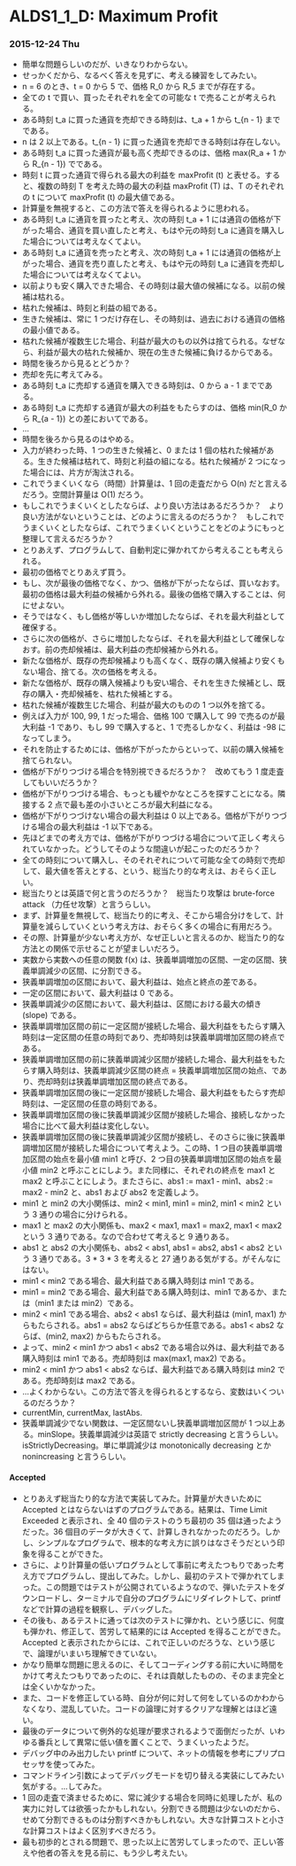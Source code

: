 # ALDS1_1_D: Maximum Profit

### 2015-12-24 Thu

- 簡単な問題らしいのだが、いきなりわからない。
- せっかくだから、なるべく答えを見ずに、考える練習をしてみたい。
- n = 6 のとき、t = 0 から 5 で、価格 R\_0 から R\_5 までが存在する。
- 全ての t で買い、買ったそれぞれを全ての可能な t で売ることが考えられる。
- ある時刻 t\_a に買った通貨を売却できる時刻は、t\_a + 1 から t\_{n - 1} までである。
- n は 2 以上である。t\_{n - 1} に買った通貨を売却できる時刻は存在しない。
- ある時刻 t\_a に買った通貨が最も高く売却できるのは、価格 max(R\_a + 1 から R\_{n - 1}) でである。
- 時刻 t に買った通貨で得られる最大の利益を maxProfit (t) と表せる。すると、複数の時刻 T を考えた時の最大の利益 maxProfit (T) は、T のそれぞれの t について maxProfit (t) の最大値である。
- 計算量を無視すると、この方法で答えを得られるように思われる。
- ある時刻 t\_a に通貨を買ったと考え、次の時刻 t\_a + 1 には通貨の価格が下がった場合、通貨を買い直したと考え、もはや元の時刻 t\_a に通貨を購入した場合については考えなくてよい。
- ある時刻 t\_a に通貨を売ったと考え、次の時刻 t\_a + 1 には通貨の価格が上がった場合、通貨を売り直したと考え、もはや元の時刻 t\_a に通貨を売却した場合については考えなくてよい。
- 以前よりも安く購入できた場合、その時刻は最大値の候補になる。以前の候補は枯れる。
- 枯れた候補は、時刻と利益の組である。
- 生きた候補は、常に 1 つだけ存在し、その時刻は、過去における通貨の価格の最小値である。
- 枯れた候補が複数生じた場合、利益が最大のもの以外は捨てられる。なぜなら、利益が最大の枯れた候補か、現在の生きた候補に負けるからである。
- 時間を後ろから見るとどうか？
- 売却を先に考えてみる。
- ある時刻 t\_a に売却する通貨を購入できる時刻は、0 から a - 1 までである。
- ある時刻 t\_a に売却する通貨が最大の利益をもたらすのは、価格 min(R\_0 から R\_{a - 1}) との差においてである。
- ...
- 時間を後ろから見るのはやめる。
- 入力が終わった時、1 つの生きた候補と、0 または 1 個の枯れた候補がある。生きた候補は枯れて、時刻と利益の組になる。枯れた候補が 2 つになった場合には、片方が淘汰される。
- これでうまくいくなら（時間）計算量は、1 回の走査だから O(n) だと言えるだろう。空間計算量は O(1) だろう。
- もしこれでうまくいくとしたならば、より良い方法はあるだろうか？　より良い方法がないということは、どのように言えるのだろうか？　もしこれでうまくいくとしたならば、これでうまくいくということをどのようにもっと整理して言えるだろうか？
- とりあえず、プログラムして、自動判定に弾かれてから考えることも考えられる。
- 最初の価格でとりあえず買う。
- もし、次が最後の価格でなく、かつ、価格が下がったならば、買いなおす。最初の価格は最大利益の候補から外れる。最後の価格で購入することは、何にせよない。
- そうではなく、もし価格が等しいか増加したならば、それを最大利益として確保する。
- さらに次の価格が、さらに増加したならば、それを最大利益として確保しなおす。前の売却候補は、最大利益の売却候補から外れる。
- 新たな価格が、既存の売却候補よりも高くなく、既存の購入候補より安くもない場合、捨てる。次の価格を考える。
- 新たな価格が、既存の購入候補よりも安い場合、それを生きた候補とし、既存の購入・売却候補を、枯れた候補とする。
- 枯れた候補が複数生じた場合、利益が最大のものの 1 つ以外を捨てる。
- 例えば入力が 100, 99, 1 だった場合、価格 100 で購入して 99 で売るのが最大利益 -1 であり、もし 99 で購入すると、1 で売るしかなく、利益は -98 になってしまう。
- それを防止するためには、価格が下がったからといって、以前の購入候補を捨てられない。
- 価格が下がりつづける場合を特別視できるだろうか？　改めてもう 1 度走査してもいいだろうか？
- 価格が下がりつづける場合、もっとも緩やかなところを探すことになる。隣接する 2 点で最も差の小さいところが最大利益になる。
- 価格が下がりつづけない場合の最大利益は 0 以上である。価格が下がりつづける場合の最大利益は -1 以下である。
- 先ほどまでの考え方では、価格が下がりつづける場合について正しく考えられていなかった。どうしてそのような間違いが起こったのだろうか？
- 全ての時刻について購入し、そのそれぞれについて可能な全ての時刻で売却して、最大値を答えとする、という、総当たり的な考えは、おそらく正しい。
- 総当たりとは英語で何と言うのだろうか？　総当たり攻撃は brute-force attack （力任せ攻撃）と言うらしい。
- まず、計算量を無視して、総当たり的に考え、そこから場合分けをして、計算量を減らしていくという考え方は、おそらく多くの場合に有用だろう。
- その際、計算量が少ない考え方が、なぜ正しいと言えるのか、総当たり的な方法との関係で示せることが望ましいだろう。
- 実数から実数への任意の関数 f(x) は、狭義単調増加の区間、一定の区間、狭義単調減少の区間、に分割できる。
- 狭義単調増加の区間において、最大利益は、始点と終点の差である。
- 一定の区間において、最大利益は 0 である。
- 狭義単調減少の区間において、最大利益は、区間における最大の傾き (slope) である。
- 狭義単調増加区間の前に一定区間が接続した場合、最大利益をもたらす購入時刻は一定区間の任意の時刻であり、売却時刻は狭義単調増加区間の終点である。
- 狭義単調増加区間の前に狭義単調減少区間が接続した場合、最大利益をもたらす購入時刻は、狭義単調減少区間の終点 = 狭義単調増加区間の始点、であり、売却時刻は狭義単調増加区間の終点である。
- 狭義単調増加区間の後に一定区間が接続した場合、最大利益をもたらす売却時刻は、一定区間の任意の時刻である。
- 狭義単調増加区間の後に狭義単調減少区間が接続した場合、接続しなかった場合に比べて最大利益は変化しない。
- 狭義単調増加区間の後に狭義単調減少区間が接続し、そのさらに後に狭義単調増加区間が接続した場合について考えよう。この時、1 つ目の狭義単調増加区間の始点を最小値 min1 と呼び、2 つ目の狭義単調増加区間の始点を最小値 min2 と呼ぶことにしよう。また同様に、それぞれの終点を max1 と max2 と呼ぶことにしよう。またさらに、abs1 := max1 - min1、abs2 := max2 - min2 と、abs1 および abs2 を定義しよう。
- min1 と min2 の大小関係は、min2 < min1, min1 = min2, min1 < min2 という 3 通りの場合に分けられる。
- max1 と max2 の大小関係も、max2 < max1, max1 = max2, max1 < max2 という 3 通りである。なので合わせて考えると 9 通りある。
- abs1 と abs2 の大小関係も、abs2 < abs1, abs1 = abs2, abs1 < abs2 という 3 通りである。3 * 3 * 3 を考えると 27 通りある気がする。がそんなにはない。
- min1 < min2 である場合、最大利益である購入時刻は min1 である。
- min1 = min2 である場合、最大利益である購入時刻は、min1 であるか、または（min1 または min2）である。
- min2 < min1 である場合、abs2 < abs1 ならば、最大利益は (min1, max1) からもたらされる。abs1 = abs2 ならばどちらか任意である。abs1 < abs2 ならば、(min2, max2) からもたらされる。
- よって、min2 < min1 かつ abs1 < abs2 である場合以外は、最大利益である購入時刻は min1 である。売却時刻は max(max1, max2) である。
- min2 < min1 かつ abs1 < abs2 ならば、最大利益である購入時刻は min2 である。売却時刻は max2 である。
- ...よくわからない。この方法で答えを得られるとするなら、変数はいくついるのだろうか？
- currentMin, currentMax, lastAbs.
- 狭義単調減少でない関数は、一定区間ないし狭義単調増加区間が 1 つ以上ある。minSlope。狭義単調減少は英語で strictly decreasing と言うらしい。isStrictlyDecreasing。単に単調減少は monotonically decreasing とか nonincreasing と言うらしい。

#### Accepted

- とりあえず総当たり的な方法で実装してみた。計算量が大きいために Accepted とはならないはずのプログラムである。結果は、Time Limit Exceeded と表示され、全 40 個のテストのうち最初の 35 個は通ったようだった。36 個目のデータが大きくて、計算しきれなかったのだろう。しかし、シンプルなプログラムで、根本的な考え方に誤りはなさそうだという印象を得ることができた。
- さらに、より計算量の低いプログラムとして事前に考えたつもりであった考え方でプログラムし、提出してみた。しかし、最初のテストで弾かれてしまった。この問題ではテストが公開されているようなので、弾いたテストをダウンロードし、ターミナルで自分のプログラムにリダイレクトして、printf などで計算の過程を観察し、デバッグした。
- その後も、あるテストに通っては次のテストに弾かれ、という感じに、何度も弾かれ、修正して、苦労して結果的には Accepted を得ることができた。Accepted と表示されたからには、これで正しいのだろうな、という感じで、論理がいまいち理解できていない。
- かなり簡単な問題に思えるのに、そしてコーディングする前に大いに時間をかけて考えたつもりであったのに、それは貢献したものの、そのまま完全とは全くいかなかった。
- また、コードを修正している時、自分が何に対して何をしているのかわからなくなり、混乱していた。コードの論理に対するクリアな理解とはほど遠い。
- 最後のデータについて例外的な処理が要求されるようで面倒だったが、いわゆる番兵として異常に低い値を置くことで、うまくいったようだ。
- デバッグ中のみ出力したい printf について、ネットの情報を参考にプリプロセッサを使ってみた。
- コマンドライン引数によってデバッグモードを切り替える実装にしてみたい気がする。...してみた。
- 1 回の走査で済ませるために、常に減少する場合を同時に処理したが、私の実力に対しては欲張ったかもしれない。分割できる問題は少ないのだから、せめて分割できるものは分割すべきかもしれない。大きな計算コストと小さな計算コストはよく区別すべきだろう。
- 最も初歩的とされる問題で、思った以上に苦労してしまったので、正しい答えや他者の答えを見る前に、もう少し考えたい。
